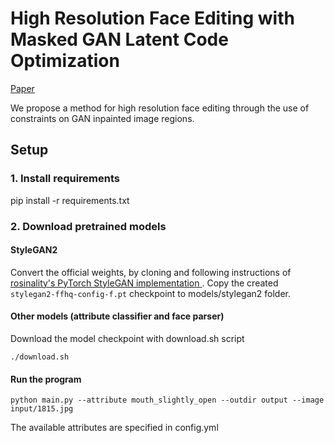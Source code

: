 # High Resolution Face Editing with Masked GAN Latent Code Optimization

[Paper](https://arxiv.org/abs/2103.11135)

We propose a method for high resolution face editing through the use of constraints on GAN inpainted image regions.

## Setup

### 1. Install requirements
pip install -r requirements.txt

### 2. Download pretrained models

#### StyleGAN2
Convert the official weights, by cloning and following instructions of 
[rosinality's PyTorch StyleGAN implementation ](https://github.com/rosinality/stylegan2-pytorch).
Copy the created `stylegan2-ffhq-config-f.pt` checkpoint to models/stylegan2 folder.

#### Other models (attribute classifier and face parser)
Download the model checkpoint with download.sh script

`./download.sh`

#### Run the program
`python main.py --attribute mouth_slightly_open --outdir output --image input/1815.jpg`

The available attributes are specified in config.yml 




